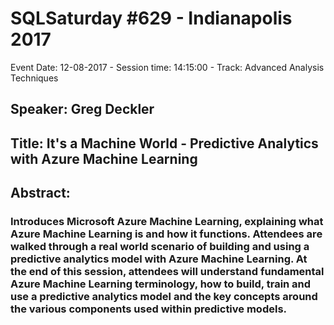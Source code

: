 # SQLSaturday #629 - Indianapolis 2017
Event Date: 12-08-2017 - Session time: 14:15:00 - Track: Advanced Analysis Techniques
## Speaker: Greg Deckler
## Title: It's a Machine World - Predictive Analytics with Azure Machine Learning
## Abstract:
### Introduces Microsoft Azure Machine Learning, explaining what Azure Machine Learning is and how it functions. Attendees are walked through a real world scenario of building and using a predictive analytics model with Azure Machine Learning. At the end of this session, attendees will understand fundamental Azure Machine Learning terminology, how to build, train and use a predictive analytics model and the key concepts around the various components used within predictive models.

